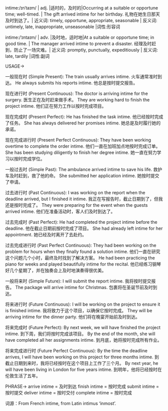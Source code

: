 intime:/ɪnˈtaɪm/ | adj. |适时的，及时的|Occurring at a suitable or opportune time; well-timed. | The gift arrived intime for her birthday.  礼物在她生日那天及时到达了。| 近义词: timely, opportune, appropriate, seasonable | 反义词: untimely, late, inappropriate, unseasonable |词性:形容词

intime:/ˈɪntaɪm/ | adv. |及时地，适时地|At a suitable or opportune time; in good time. | The manager arrived intime to prevent a disaster. 经理及时赶到，防止了一场灾难。| 近义词: promptly, punctually, expeditiously | 反义词: late, tardily |词性:副词


USAGE->

一般现在时 (Simple Present):
The train usually arrives intime.  火车通常准时到达。
He always submits his reports intime. 他总是按时提交报告。


现在进行时 (Present Continuous):
The doctor is arriving intime for the surgery. 医生正在及时赶来做手术。
They are working hard to finish the project intime. 他们正在努力工作以按时完成项目。


现在完成时 (Present Perfect):
He has finished the task intime. 他已经按时完成了任务。
She has always delivered her promises intime. 她总是及时履行她的承诺。


现在完成进行时 (Present Perfect Continuous):
They have been working overtime to complete the order intime. 他们一直在加班加点地按时完成订单。
She has been studying diligently to finish her degree intime. 她一直在努力学习以按时完成学位。


一般过去时 (Simple Past):
The ambulance arrived intime to save his life. 救护车及时赶到，救了他的命。
She submitted her application intime. 她按时提交了申请。


过去进行时 (Past Continuous):
I was working on the report when the deadline arrived, but I finished it intime. 我正在写报告时，截止日期到了，但我还是按时完成了。
They were preparing for the event when the guests arrived intime. 他们在准备活动时，客人们及时到达了。


过去完成时 (Past Perfect):
He had completed the project intime before the deadline. 他在截止日期前按时完成了项目。
She had already left intime for her appointment. 她已经及时离开了去赴约。


过去完成进行时 (Past Perfect Continuous):
They had been working on the problem for hours when they finally found a solution intime. 他们一直在研究这个问题几个小时，最终及时找到了解决方案。
He had been practicing the piano for weeks and played beautifully intime for the recital. 他已经练习钢琴好几个星期了，并在独奏会上及时地演奏得很优美。


一般将来时 (Simple Future):
I will submit the report intime. 我将按时提交报告。
The package will arrive intime for Christmas. 包裹将在圣诞节前及时到达。


将来进行时 (Future Continuous):
I will be working on the project to ensure it is finished intime. 我将致力于这个项目，以确保它按时完成。
They will be arriving intime for the dinner party. 他们将在晚宴开始前及时到达。


将来完成时 (Future Perfect):
By next week, we will have finished the project intime. 到下周，我们将按时完成该项目。
By the end of the month, she will have completed all her assignments intime. 到月底，她将按时完成所有作业。


将来完成进行时 (Future Perfect Continuous):
By the time the deadline arrives, I will have been working on this project for three months intime. 到截止日期到来时，我将已经按时在这个项目上工作了三个月。
By next year, he will have been living in London for five years intime. 到明年，他将已经按时在伦敦生活了五年。



PHRASE->
arrive intime = 及时到达
finish intime = 按时完成
submit intime = 按时提交
deliver intime = 按时交付
complete intime = 按时完成

词源：From French intime, from Latin intimus ‘inmost’.

